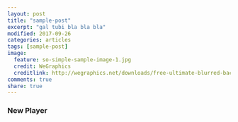 ```yaml
---
layout: post
title: "sample-post"
excerpt: "gal tubi bla bla bla"
modified: 2017-09-26
categories: articles
tags: [sample-post]
image:
  feature: so-simple-sample-image-1.jpg
  credit: WeGraphics
  creditlink: http://wegraphics.net/downloads/free-ultimate-blurred-background-pack/
comments: true
share: true
---
```

### New Player
<div class="apester-media" data-media-id="5b4b44f687b2e06537a1bcfc" data-player="true" height="512"></div>
<script async src="//sdk.stg.apester.com/js/sdk/v2.0/apester-javascript-sdk.min.js"></script>
